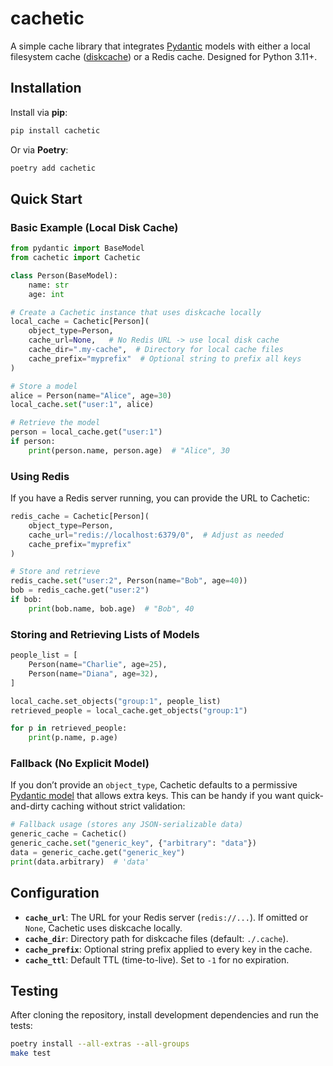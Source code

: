 # cachetic

A simple cache library that integrates [Pydantic](https://docs.pydantic.dev/) models with either a local filesystem cache ([diskcache](https://pypi.org/project/diskcache/)) or a Redis cache. Designed for Python 3.11+.

## Installation

Install via **pip**:

```bash
pip install cachetic
```

Or via **Poetry**:

```bash
poetry add cachetic
```

## Quick Start

### Basic Example (Local Disk Cache)

```python
from pydantic import BaseModel
from cachetic import Cachetic

class Person(BaseModel):
    name: str
    age: int

# Create a Cachetic instance that uses diskcache locally
local_cache = Cachetic[Person](
    object_type=Person,
    cache_url=None,   # No Redis URL -> use local disk cache
    cache_dir=".my-cache",  # Directory for local cache files
    cache_prefix="myprefix"  # Optional string to prefix all keys
)

# Store a model
alice = Person(name="Alice", age=30)
local_cache.set("user:1", alice)

# Retrieve the model
person = local_cache.get("user:1")
if person:
    print(person.name, person.age)  # "Alice", 30
```

### Using Redis

If you have a Redis server running, you can provide the URL to Cachetic:

```python
redis_cache = Cachetic[Person](
    object_type=Person,
    cache_url="redis://localhost:6379/0",  # Adjust as needed
    cache_prefix="myprefix"
)

# Store and retrieve
redis_cache.set("user:2", Person(name="Bob", age=40))
bob = redis_cache.get("user:2")
if bob:
    print(bob.name, bob.age)  # "Bob", 40
```

### Storing and Retrieving Lists of Models

```python
people_list = [
    Person(name="Charlie", age=25),
    Person(name="Diana", age=32),
]

local_cache.set_objects("group:1", people_list)
retrieved_people = local_cache.get_objects("group:1")

for p in retrieved_people:
    print(p.name, p.age)
```

### Fallback (No Explicit Model)

If you don’t provide an `object_type`, Cachetic defaults to a permissive [Pydantic model](cachetic/__init__.py) that allows extra keys. This can be handy if you want quick-and-dirty caching without strict validation:

```python
# Fallback usage (stores any JSON-serializable data)
generic_cache = Cachetic()
generic_cache.set("generic_key", {"arbitrary": "data"})
data = generic_cache.get("generic_key")
print(data.arbitrary)  # 'data'
```

## Configuration

- **`cache_url`**: The URL for your Redis server (`redis://...`). If omitted or `None`, Cachetic uses diskcache locally.
- **`cache_dir`**: Directory path for diskcache files (default: `./.cache`).
- **`cache_prefix`**: Optional string prefix applied to every key in the cache.
- **`cache_ttl`**: Default TTL (time-to-live). Set to `-1` for no expiration.

## Testing

After cloning the repository, install development dependencies and run the tests:

```bash
poetry install --all-extras --all-groups
make test
```
